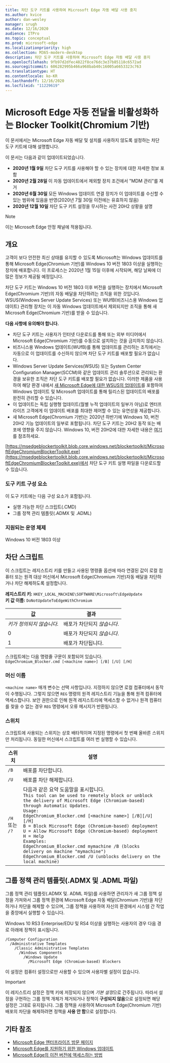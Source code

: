 ```yaml
---
title: 차단 도구 키트를 사용하여 Microsoft Edge 자동 배달 사용 중지
ms.author: kvice
author: dan-wesley
manager: srugh
ms.date: 12/16/2020
audience: ITPro
ms.topic: conceptual
ms.prod: microsoft-edge
ms.localizationpriority: high
ms.collection: M365-modern-desktop
description: 차단 도구 키트를 사용하여 Microsoft Edge 자동 배달 사용 중지
ms.openlocfilehash: 9fb97d2dfec4822f8ce76dc3e37b85118c6572ad
ms.sourcegitcommit: 606282995b466a968bab40c16005a6653323c763
ms.translationtype: HT
ms.contentlocale: ko-KR
ms.lasthandoff: 12/16/2020
ms.locfileid: "11229619"
---
```

# Microsoft Edge 자동 전달을 비활성화하는 Blocker Toolkit(Chromium 기반)

이 문서에서는 Microsoft Edge 자동 배달 및 설치를 사용하지 않도록 설정하는 차단 도구 키트에 대해 설명합니다.

이 문서는 다음과 같이 업데이트되었습니다.

- **2020년 1월 9일** 차단 도구 키트를 사용해야 할 수 있는 장치에 대한 자세한 정보 포함
- **2020년 2월 28일** 이 자동 업데이트에서 제외할 장치 조건에서 "MDM 관리"를 제거
- **2020년 6월 30일** 모든 Windows 업데이트 연결 장치가 이 업데이트를 수신할 수 있는 범위에 있음을 반영(2020년 7월 30일 이전에는 유효하지 않음)
- **2020년 12월 10일** 차단 도구 키트 설정을 무시하는 사전 20H2 상황을 설명

> [!NOTE]
> 이는 Microsoft Edge 안정 채널에 적용됩니다.

## 개요

고객이 보다 안전한 최신 상태를 유지할 수 있도록 Microsoft는 Windows 업데이트를 통해 Microsoft Edge(Chromium 기반)를 Windows 10 버전 1803 이상을 실행하는 장치에 배포합니다. 이 프로세스는 2020년 1월 15일 이후에 시작되며, 해당 날짜에 더 많은 정보가 제공될 예정입니다.

차단 도구 키트는 Windows 10 버전 1803 이후 버전을 실행하는 장치에서 Microsoft Edge(Chromium 기반)의 자동 배달을 차단하려는 조직을 위한 것입니다. WSUS(Windows Server Update Services) 또는 WUfB(비즈니스용 Windows 업데이트) 관리형 장치는 이 자동 Windows 업데이트에서 제외되지만 조직을 통해 새 Microsoft Edge(Chromium 기반)를 받을 수 있습니다.

**다음 사항에 유의해야 합니다.**

- 차단 도구 키트는 사용자가 인터넷 다운로드를 통해 또는 외부 미디어에서 Microsoft Edge(Chromium 기반)를 수동으로 설치하는 것을 금지하지 않습니다.
- 비즈니스용 Windows 업데이트(WUfB)를 통해 업데이트를 관리하는 조직에서는 자동으로 이 업데이트를 수신하지 않으며 차단 도구 키트를 배포할 필요가 없습니다.
- Windows Server Update Services(WSUS) 또는 System Center Configuration Manager(SCCM)와 같은 업데이트 관리 솔루션으로 관리되는 환경을 보유한 조직은 차단 도구 키트를 배포할 필요가 없습니다. 이러한 제품을 사용하여 해당 환경 내에서 [새 Microsoft Edge에 대한 WSUS의 업데이트](https://support.microsoft.com/help/4584642/update-in-wsus-for-the-new-microsoft-edge)를 포함하여 Windows 업데이트 및 Microsoft 업데이트를 통해 릴리스된 업데이트의 배포를 완전히 관리할 수 있습니다.
- 이 업데이트는 독립 실행형 업데이트(월별 누적 업데이트의 일부가 아님)로 엔터프라이즈 고객에게 이 업데이트 배포를 최대한 제어할 수 있는 유연성을 제공합니다.
- 새 Microsoft Edge(Chromium 기반)는 2020년 하반기에 Windows 10, 버전 20H2 기능 업데이트의 일부로 포함됩니다. 차단 도구 키트는 20H2 동작 또는 배포에 영향을 주지 않습니다. Windows 10, 버전 20H2에 대한 자세한 내용은 [여기](https://blogs.windows.com/windowsexperience/2020/06/16/whats-next-for-windows-10-updates/)를 참조하세요.

[https://msedgeblockertoolkit.blob.core.windows.net/blockertoolkit/MicrosoftEdgeChromiumBlockerToolkit.exe](https://msedgeblockertoolkit.blob.core.windows.net/blockertoolkit/MicrosoftEdgeChromiumBlockerToolkit.exe)에서 차단 도구 키트 실행 파일을 다운로드할 수 있습니다.

### 도구 키트 구성 요소

이 도구 키트에는 다음 구성 요소가 포함됩니다.

- 실행 가능한 차단 스크립트(.CMD)
- 그룹 정책 관리 템플릿(.ADMX 및 .ADML)

### 지원되는 운영 체제

Windows 10 버전 1803 이상

## 차단 스크립트

이 스크립트는 레지스트리 키를 만들고 사용된 명령줄 옵션에 따라 연결된 값이 로컬 컴퓨터 또는 원격 대상 머신에서 Microsoft Edge(Chromium 기반)자동 배달을 차단하거나 차단 해제하도록 설정합니다.

**레지스트리 키:** `HKEY_LOCAL_MACHINE\SOFTWARE\Microsoft\EdgeUpdate`<br>
**키 값 이름:** `DoNotUpdateToEdgeWithChromium`

| 값                | 결과                         |
|----------------------|--------------------------------|
| *키가 정의되지 않습니다.* | 배포가 차단되지 *않습니다*. |
| 0                    | 배포가 차단되지 *않습니다*. |
| 1                    | 배포가 차단됩니다.       |

스크립트에는 다음 명령줄 구문이 포함되어 있습니다.<br>
`EdgeChromium_Blocker.cmd [<machine name>] [/B] [/U] [/H]`

### 머신 이름

`<machine name>` 매개 변수는 선택 사항입니다. 지정하지 않으면 로컬 컴퓨터에서 동작이 수행됩니다. 그렇지 않으면 `REG` 명령의 원격 레지스트리 기능을 통해 원격 컴퓨터에 액세스합니다. 보안 권한으로 인해 원격 레지스트리에 액세스할 수 없거나 원격 컴퓨터를 찾을 수 없는 경우 `REG` 명령에서 오류 메시지가 반환됩니다.

### 스위치

스크립트에 사용되는 스위치는 상호 배타적이며 지정된 명령에서 첫 번째 올바른 스위치만 처리됩니다. 동일한 머신에서 스크립트를 여러 번 실행할 수 있습니다.

| 스위치       | 설명                              |
|--------------|------------------------------------------|
| `/B`         | 배포를 차단합니다.                      |
| `/U`         | 배포를 차단 해제합니다.                    |
| `/H` 또는 `/?` | 다음과 같은 요약 도움말을 표시합니다.<br>`This tool can be used to remotely block or unblock the delivery of Microsoft Edge (Chromium-based) through Automatic Updates.`<br> `Usage:`<br>`EdgeChromium_Blocker.cmd [<machine name>] [/B][/U][/H]`<br>`B = Block Microsoft Edge (Chromium-based) deployment`<br>`U = Allow Microsoft Edge (Chromium-based) deployment`<br>`H = Help`<br>`Examples:`<br>`EdgeChromium_Blocker.cmd mymachine /B (blocks delivery on machine "mymachine")`<br>`EdgeChromium_Blocker.cmd /U (unblocks delivery on the local machine)`<br> |

## 그룹 정책 관리 템플릿(.ADMX 및 .ADML 파일)

그룹 정책 관리 템플릿(.ADMX 및. ADML 파일)를 사용하면 관리자가 새 그룹 정책 설정을 가져와서 그룹 정책 환경에 Microsoft Edge 자동 배달(Chromium 기반)을 차단하거나 차단을 해제할 수 있으며, 그룹 정책을 사용하여 자신의 환경에서 시스템 간 작업을 중앙에서 실행할 수 있습니다.

Windows 10 RS3 Enterprise/EDU 및 RS4 이상을 실행하는 사용자의 경우 다음 경로 아래에 정책이 표시됩니다.

```
/Computer Configuration  
  /Administrative Templates
    /Classic Administrative Templates
      /Windows Components
        /Windows Update  
          /Microsoft Edge (Chromium-based) Blockers  
```

이 설정은 컴퓨터 설정으로만 사용할 수 있으며 사용자별 설정이 없습니다.

> [!IMPORTANT]
> 이 레지스트리 설정은 정책 키에 저장되지 않으며 *기본 설정*으로 간주됩니다. 따라서 설정을 구현하는 그룹 정책 개체가 제거되거나 정책이 **구성되지 않음**으로 설정되면 해당 설정은 그대로 유지됩니다. 그룹 정책을 사용하여 Microsoft Edge(Chromium 기반) 배포의 차단을 해제하려면 정책을 **사용 안 함**으로 설정합니다.

## 기타 참조

- [Microsoft Edge 엔터프라이즈 방문 페이지](https://www.microsoftedgeinsider.com/enterprise)
- [Microsoft Edge를 지원하기 위한 Windows 업데이트](https://docs.microsoft.com/deployedge/microsoft-edge-sysupdate-windows-updates)
- [Microsoft Edge의 이전 버전에 액세스하는 방법](https://docs.microsoft.com/deployedge/microsoft-edge-sysupdate-access-old-edge)
